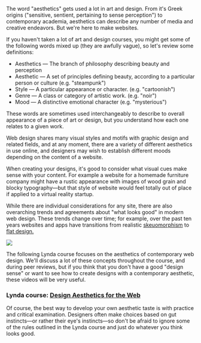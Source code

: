The word "aesthetics" gets used a lot in art and design. From it's Greek origins \("sensitive, sentient, pertaining to sense perception"\) to contemporary academia, aesthetics can describe any number of media and creative endeavors. But we're here to make websites. 

If you haven't taken a lot of art and design courses, you might get some of the following words mixed up \(they are awfully vague\), so let's review some definitions: 

* Aesthetics — The branch of philosophy describing beauty and perception 
* Aesthetic — A set of principles defining beauty, according to a particular person or culture \(e.g. "steampunk"\)
* Style — A particular appearance or character. \(e.g. "cartoonish"\) 
* Genre — A class or category of artistic work. \(e.g. "noir"\)
* Mood — A distinctive emotional character \(e.g. "mysterious"\)

These words are sometimes used interchangeably to describe to overall appearance of a piece of art or design, but you understand how each one relates to a given work. 

Web design shares many visual styles and motifs with graphic design and related fields, and at any moment, there are a variety of different aesthetics in use online, and designers may wish to establish different moods depending on the content of a website. 

When creating your designs, it's good to consider what visual cues make sense with your content. For example a website for a homemade furniture company might have a rustic appearance with images of wood grain and blocky typography—but that style of website would feel totally out of place if applied to a virtual reality startup. 

While there are individual considerations for any site, there are also overarching trends and agreements about "what looks good" in modern web design. These trends change over time; for example, over the past ten years websites and apps have transitions from realistic [skeuomorphism](https://www.interaction-design.org/literature/article/skeuomorphism-is-dead-long-live-skeuomorphism) to [flat design.](http://www.creativebloq.com/graphic-design/what-flat-design-3132112)

![](/assets/lesson-3/ios-evolution.png)

The following Lynda course focuses on the aesthetics of contemporary web design. We'll discuss a lot of these concepts throughout the course, and during peer reviews, but if you think that you don't have a good "design sense" or want to see how to create designs with a contemporary aesthetic, these videos will be very useful. 

### Lynda course: [Design Aesthetics for the Web](https://www.lynda.com/Design-Techniques-tutorials/Design-Aesthetics-Web/506078-2.html)

Of course, the best way to develop your own aesthetic taste is with practice and critical examination. Designers often make choices based on gut instincts—or rather their eye's instincts—so don't be afraid to ignore some of the rules outlined in the Lynda course and just do whatever you think looks good. 



